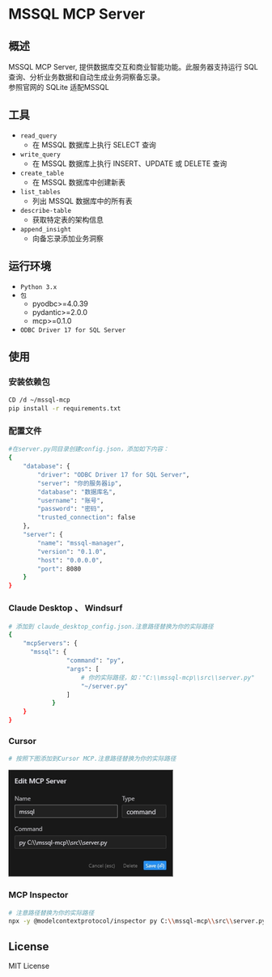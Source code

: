 # MSSQL MCP Server

## 概述

MSSQL MCP Server, 提供数据库交互和商业智能功能。此服务器支持运行 SQL 查询、分析业务数据和自动生成业务洞察备忘录。  
参照官网的 SQLite 适配MSSQL

## 工具

- `read_query`
   - 在 MSSQL 数据库上执行 SELECT 查询
- `write_query`
   - 在 MSSQL 数据库上执行 INSERT、UPDATE 或 DELETE 查询
- `create_table`
   - 在 MSSQL 数据库中创建新表
- `list_tables`
   - 列出 MSSQL 数据库中的所有表
- `describe-table`
   - 获取特定表的架构信息
- `append_insight`
   - 向备忘录添加业务洞察

## 运行环境

- `Python 3.x`
- `包`
   - pyodbc>=4.0.39
   - pydantic>=2.0.0
   - mcp>=0.1.0 
- `ODBC Driver 17 for SQL Server`

## 使用

### 安装依赖包

```bash
CD /d ~/mssql-mcp  
pip install -r requirements.txt  
```

### 配置文件

```bash
#在server.py同目录创建config.json，添加如下内容：  
{
    "database": {
        "driver": "ODBC Driver 17 for SQL Server",
        "server": "你的服务器ip",
        "database": "数据库名",
        "username": "账号",
        "password": "密码",
        "trusted_connection": false
    },
    "server": {
        "name": "mssql-manager",
        "version": "0.1.0",
        "host": "0.0.0.0",
        "port": 8080
    }
}
```

### Claude Desktop 、 Windsurf

```bash
# 添加到 claude_desktop_config.json.注意路径替换为你的实际路径  
{
	"mcpServers": {
	  "mssql": {
				"command": "py",
				"args": [
					# 你的实际路径，如："C:\\mssql-mcp\\src\\server.py"
					"~/server.py"
				]
			}
	}
}
```

### Cursor

```bash
# 按照下图添加到Cursor MCP.注意路径替换为你的实际路径  
```
![Cursor配置](imgs/cursor_config.png)

### MCP Inspector

```bash
# 注意路径替换为你的实际路径  
npx -y @modelcontextprotocol/inspector py C:\\mssql-mcp\\src\\server.py
```

## License

MIT License

